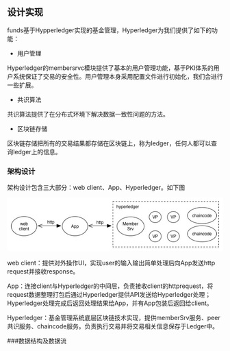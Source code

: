 ## 设计实现

funds基于Hypperledger实现的基金管理，Hyperledger为我们提供了如下的功能：

* 用户管理

Hyperledger的membersrvc模块提供了基本的用户管理功能，基于PKI体系的用户系统保证了交易的安全性。用户管理本身采用配置文件进行初始化，我们会进行一些扩展。

* 共识算法

共识算法提供了在分布式环境下解决数据一致性问题的方法。

* 区块链存储

区块链存储把所有的交易结果都存储在区块链上，称为ledger，任何人都可以查询ledger上的信息。

### 架构设计

架构设计包含三大部分：web client、App、Hyperledger。如下图

![fund架构图](../img/fund架构图.jpg)

web client：提供对外操作UI，实现user的输入输出简单处理后向App发送http request并接收response。

App：连接client与Hyperledger的中间层，负责接收client的httprequest，将request数据整理打包后通过Hyperledger提供API发送给Hyperledger处理；Hyperledger处理完成后返回处理结果给App，并有App包装后返回给client。

Hyperledger：基金管理系统底层区块链技术实现，提供memberSrv服务、peer共识服务、chaincode服务。负责执行交易并将交易相关信息保存于Ledger中。

###数据结构及数据流


